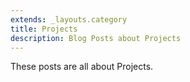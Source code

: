 ```yaml
---
extends: _layouts.category
title: Projects
description: Blog Posts about Projects
---
```


These posts are all about Projects.